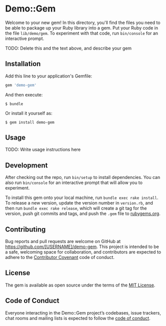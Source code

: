 # Demo::Gem

Welcome to your new gem! In this directory, you'll find the files you need to be able to package up your Ruby library into a gem. Put your Ruby code in the file `lib/demo/gem`. To experiment with that code, run `bin/console` for an interactive prompt.

TODO: Delete this and the text above, and describe your gem

## Installation

Add this line to your application's Gemfile:

```ruby
gem 'demo-gem'
```

And then execute:

    $ bundle

Or install it yourself as:

    $ gem install demo-gem

## Usage

TODO: Write usage instructions here

## Development

After checking out the repo, run `bin/setup` to install dependencies. You can also run `bin/console` for an interactive prompt that will allow you to experiment.

To install this gem onto your local machine, run `bundle exec rake install`. To release a new version, update the version number in `version.rb`, and then run `bundle exec rake release`, which will create a git tag for the version, push git commits and tags, and push the `.gem` file to [rubygems.org](https://rubygems.org).

## Contributing

Bug reports and pull requests are welcome on GitHub at https://github.com/[USERNAME]/demo-gem. This project is intended to be a safe, welcoming space for collaboration, and contributors are expected to adhere to the [Contributor Covenant](http://contributor-covenant.org) code of conduct.

## License

The gem is available as open source under the terms of the [MIT License](https://opensource.org/licenses/MIT).

## Code of Conduct

Everyone interacting in the Demo::Gem project’s codebases, issue trackers, chat rooms and mailing lists is expected to follow the [code of conduct](https://github.com/[USERNAME]/demo-gem/blob/master/CODE_OF_CONDUCT.md).
